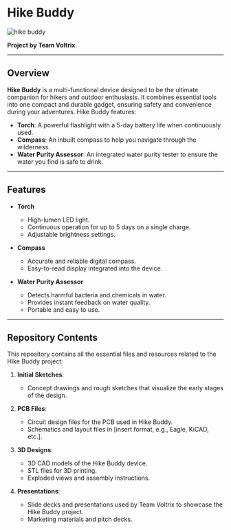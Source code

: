 # Hike Buddy

![hike buddy](https://github.com/user-attachments/assets/fa7b57f2-67c7-48a9-84aa-fb7a446e22f0)

**Project by Team Voltrix**

---

## Overview

**Hike Buddy** is a multi-functional device designed to be the ultimate companion for hikers and outdoor enthusiasts. It combines essential tools into one compact and durable gadget, ensuring safety and convenience during your adventures. Hike Buddy features:

- **Torch**: A powerful flashlight with a 5-day battery life when continuously used.
- **Compass**: An inbuilt compass to help you navigate through the wilderness.
- **Water Purity Assessor**: An integrated water purity tester to ensure the water you find is safe to drink.

---

## Features

- **Torch**
  - High-lumen LED light.
  - Continuous operation for up to 5 days on a single charge.
  - Adjustable brightness settings.
  
- **Compass**
  - Accurate and reliable digital compass.
  - Easy-to-read display integrated into the device.

- **Water Purity Assessor**
  - Detects harmful bacteria and chemicals in water.
  - Provides instant feedback on water quality.
  - Portable and easy to use.

---

## Repository Contents

This repository contains all the essential files and resources related to the Hike Buddy project:

1. **Initial Sketches**:
   - Concept drawings and rough sketches that visualize the early stages of the design.

2. **PCB Files**:
   - Circuit design files for the PCB used in Hike Buddy.
   - Schematics and layout files in [insert format, e.g., Eagle, KiCAD, etc.].

3. **3D Designs**:
   - 3D CAD models of the Hike Buddy device.
   - STL files for 3D printing.
   - Exploded views and assembly instructions.

4. **Presentations**:
   - Slide decks and presentations used by Team Voltrix to showcase the Hike Buddy project.
   - Marketing materials and pitch decks.
